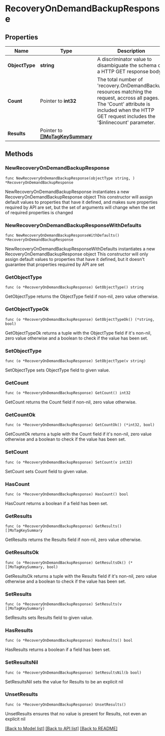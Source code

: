 # RecoveryOnDemandBackupResponse

## Properties

Name | Type | Description | Notes
------------ | ------------- | ------------- | -------------
**ObjectType** | **string** | A discriminator value to disambiguate the schema of a HTTP GET response body. | 
**Count** | Pointer to **int32** | The total number of &#39;recovery.OnDemandBackup&#39; resources matching the request, accross all pages. The &#39;Count&#39; attribute is included when the HTTP GET request includes the &#39;$inlinecount&#39; parameter. | [optional] 
**Results** | Pointer to [**[]MoTagKeySummary**](MoTagKeySummary.md) |  | [optional] 

## Methods

### NewRecoveryOnDemandBackupResponse

`func NewRecoveryOnDemandBackupResponse(objectType string, ) *RecoveryOnDemandBackupResponse`

NewRecoveryOnDemandBackupResponse instantiates a new RecoveryOnDemandBackupResponse object
This constructor will assign default values to properties that have it defined,
and makes sure properties required by API are set, but the set of arguments
will change when the set of required properties is changed

### NewRecoveryOnDemandBackupResponseWithDefaults

`func NewRecoveryOnDemandBackupResponseWithDefaults() *RecoveryOnDemandBackupResponse`

NewRecoveryOnDemandBackupResponseWithDefaults instantiates a new RecoveryOnDemandBackupResponse object
This constructor will only assign default values to properties that have it defined,
but it doesn't guarantee that properties required by API are set

### GetObjectType

`func (o *RecoveryOnDemandBackupResponse) GetObjectType() string`

GetObjectType returns the ObjectType field if non-nil, zero value otherwise.

### GetObjectTypeOk

`func (o *RecoveryOnDemandBackupResponse) GetObjectTypeOk() (*string, bool)`

GetObjectTypeOk returns a tuple with the ObjectType field if it's non-nil, zero value otherwise
and a boolean to check if the value has been set.

### SetObjectType

`func (o *RecoveryOnDemandBackupResponse) SetObjectType(v string)`

SetObjectType sets ObjectType field to given value.


### GetCount

`func (o *RecoveryOnDemandBackupResponse) GetCount() int32`

GetCount returns the Count field if non-nil, zero value otherwise.

### GetCountOk

`func (o *RecoveryOnDemandBackupResponse) GetCountOk() (*int32, bool)`

GetCountOk returns a tuple with the Count field if it's non-nil, zero value otherwise
and a boolean to check if the value has been set.

### SetCount

`func (o *RecoveryOnDemandBackupResponse) SetCount(v int32)`

SetCount sets Count field to given value.

### HasCount

`func (o *RecoveryOnDemandBackupResponse) HasCount() bool`

HasCount returns a boolean if a field has been set.

### GetResults

`func (o *RecoveryOnDemandBackupResponse) GetResults() []MoTagKeySummary`

GetResults returns the Results field if non-nil, zero value otherwise.

### GetResultsOk

`func (o *RecoveryOnDemandBackupResponse) GetResultsOk() (*[]MoTagKeySummary, bool)`

GetResultsOk returns a tuple with the Results field if it's non-nil, zero value otherwise
and a boolean to check if the value has been set.

### SetResults

`func (o *RecoveryOnDemandBackupResponse) SetResults(v []MoTagKeySummary)`

SetResults sets Results field to given value.

### HasResults

`func (o *RecoveryOnDemandBackupResponse) HasResults() bool`

HasResults returns a boolean if a field has been set.

### SetResultsNil

`func (o *RecoveryOnDemandBackupResponse) SetResultsNil(b bool)`

 SetResultsNil sets the value for Results to be an explicit nil

### UnsetResults
`func (o *RecoveryOnDemandBackupResponse) UnsetResults()`

UnsetResults ensures that no value is present for Results, not even an explicit nil

[[Back to Model list]](../README.md#documentation-for-models) [[Back to API list]](../README.md#documentation-for-api-endpoints) [[Back to README]](../README.md)


